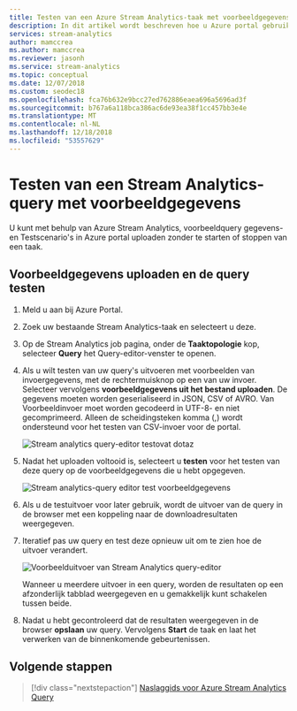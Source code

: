```yaml
---
title: Testen van een Azure Stream Analytics-taak met voorbeeldgegevens
description: In dit artikel wordt beschreven hoe u Azure portal gebruiken voor het testen van een Azure Stream Analytics-taak, een van Voorbeeldinvoer en voorbeeldgegevens uploaden.
services: stream-analytics
author: mamccrea
ms.author: mamccrea
ms.reviewer: jasonh
ms.service: stream-analytics
ms.topic: conceptual
ms.date: 12/07/2018
ms.custom: seodec18
ms.openlocfilehash: fca76b632e9bcc27ed762886eaea696a5696ad3f
ms.sourcegitcommit: b767a6a118bca386ac6de93ea38f1cc457bb3e4e
ms.translationtype: MT
ms.contentlocale: nl-NL
ms.lasthandoff: 12/18/2018
ms.locfileid: "53557629"
---
```

# <a name="test-a-stream-analytics-query-with-sample-data"></a>Testen van een Stream Analytics-query met voorbeeldgegevens

U kunt met behulp van Azure Stream Analytics, voorbeeldquery gegevens- en Testscenario's in Azure portal uploaden zonder te starten of stoppen van een taak.

## <a name="upload-sample-data-and-test-the-query"></a>Voorbeeldgegevens uploaden en de query testen

1. Meld u aan bij Azure Portal. 

2. Zoek uw bestaande Stream Analytics-taak en selecteert u deze.

3. Op de Stream Analytics job pagina, onder de **Taaktopologie** kop, selecteer **Query** het Query-editor-venster te openen. 

4. Als u wilt testen van uw query's uitvoeren met voorbeelden van invoergegevens, met de rechtermuisknop op een van uw invoer.  Selecteer vervolgens **voorbeeldgegevens uit het bestand uploaden**. De gegevens moeten worden geserialiseerd in JSON, CSV of AVRO. Van Voorbeeldinvoer moet worden gecodeerd in UTF-8- en niet gecomprimeerd. Alleen de scheidingsteken komma (,) wordt ondersteund voor het testen van CSV-invoer voor de portal.

    ![Stream analytics query-editor testovat dotaz](media/stream-analytics-test-query/stream-analytics-test-query-editor-upload.png)

5. Nadat het uploaden voltooid is, selecteert u **testen** voor het testen van deze query op de voorbeeldgegevens die u hebt opgegeven.

    ![Stream analytics-query editor test voorbeeldgegevens](media/stream-analytics-test-query/stream-analytics-test-query-editor-test.png)

6. Als u de testuitvoer voor later gebruik, wordt de uitvoer van de query in de browser met een koppeling naar de downloadresultaten weergegeven. 

7. Iteratief pas uw query en test deze opnieuw uit om te zien hoe de uitvoer verandert.

   ![Voorbeelduitvoer van Stream Analytics query-editor](media/stream-analytics-test-query/stream-analytics-test-query-editor-samples-output.png)

   Wanneer u meerdere uitvoer in een query, worden de resultaten op een afzonderlijk tabblad weergegeven en u gemakkelijk kunt schakelen tussen beide.

8. Nadat u hebt gecontroleerd dat de resultaten weergegeven in de browser **opslaan** uw query. Vervolgens **Start** de taak en laat het verwerken van de binnenkomende gebeurtenissen.

## <a name="next-steps"></a>Volgende stappen
> [!div class="nextstepaction"]
> [Naslaggids voor Azure Stream Analytics Query](https://msdn.microsoft.com/library/azure/dn834998.aspx)
